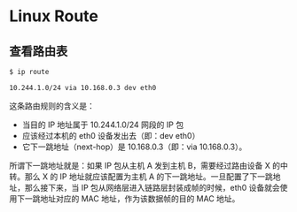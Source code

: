 # Linux Route


## 查看路由表
```bash
$ ip route

10.244.1.0/24 via 10.168.0.3 dev eth0
```

这条路由规则的含义是：

- 当目的 IP 地址属于 10.244.1.0/24 网段的 IP 包
- 应该经过本机的 eth0 设备发出去（即：dev eth0）
- 它下一跳地址（next-hop）是 10.168.0.3（即：via 10.168.0.3）。

所谓下一跳地址就是：如果 IP 包从主机 A 发到主机 B，需要经过路由设备 X 的中转。那么 X 的 IP 地址就应该配置为主机 A 的下一跳地址。一旦配置了下一跳地址，那么接下来，当 IP 包从网络层进入链路层封装成帧的时候，eth0 设备就会使用下一跳地址对应的 MAC 地址，作为该数据帧的目的 MAC 地址。